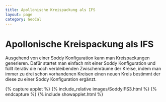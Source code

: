 ```yaml
---
title: Apollonische Kreispackung als IFS
layout: page
category: GeoCal
---
```


# Apollonische Kreispackung als IFS
Ausgehend von einer Soddy Konfiguration kann man Kreispackungen generieren. Dafür startet man einfach mit einer Soddy Konfiguration und füllt iterativ die noch verbleibenden Zwischenräume der Kreise, indem man immer zu drei schon vorhandenen Kreisen einen neuen Kreis bestimmt der diese zu einer Soddy Konfiguration ergänzt.

{% capture applet %} {% include_relative images/SoddyIFS3.html %} {% endcapture %}
{% include showapplet.html %}
